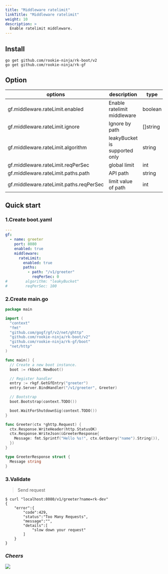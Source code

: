 ```yaml
---
title: "Middleware ratelimit"
linkTitle: "Middleware ratelimit"
weight: 10
description: >
  Enable ratelimit middleware.
---
```


## Install
```shell script
go get github.com/rookie-ninja/rk-boot/v2
go get github.com/rookie-ninja/rk-gf
```

## Option
| options                                   | description                   | type     | default     |
|-------------------------------------------|-------------------------------|----------|-------------|
| gf.middleware.rateLimit.enabled           | Enable ratelimit middleware   | boolean  | false       |
| gf.middleware.rateLimit.ignore          | Ignore by path                | []string | []          |
| gf.middleware.rateLimit.algorithm       | leakyBucket is supported only | string   | leakyBucket |
| gf.middleware.rateLimit.reqPerSec       | global limit                  | int      | 1000000     |
| gf.middleware.rateLimit.paths.path      | API path                      | string   | ""          |
| gf.middleware.rateLimit.paths.reqPerSec | limit value of path           | int      | 1000000     |

## Quick start
### 1.Create boot.yaml
```yaml
---
gf:
  - name: greeter
    port: 8080
    enabled: true
    middleware:
      rateLimit:
        enabled: true
        paths:
          - path: "/v1/greeter"
            reqPerSec: 0
#        algorithm: "leakyBucket"
#        reqPerSec: 100
```

### 2.Create main.go
```go
package main

import (
  "context"
  "fmt"
  "github.com/gogf/gf/v2/net/ghttp"
  "github.com/rookie-ninja/rk-boot/v2"
  "github.com/rookie-ninja/rk-gf/boot"
  "net/http"
)

func main() {
  // Create a new boot instance.
  boot := rkboot.NewBoot()

  // Register handler
  entry := rkgf.GetGfEntry("greeter")
  entry.Server.BindHandler("/v1/greeter", Greeter)

  // Bootstrap
  boot.Bootstrap(context.TODO())

  boot.WaitForShutdownSig(context.TODO())
}

func Greeter(ctx *ghttp.Request) {
  ctx.Response.WriteHeader(http.StatusOK)
  ctx.Response.WriteJson(&GreeterResponse{
    Message: fmt.Sprintf("Hello %s!", ctx.GetQuery("name").String()),
  })
}

type GreeterResponse struct {
  Message string
}
```

### 3.Validate
> Send request

```shell script
$ curl "localhost:8080/v1/greeter?name=rk-dev"
{
    "error":{
        "code":429,
        "status":"Too Many Requests",
        "message":"",
        "details":[
            "slow down your request"
        ]
    }
}
```

### _**Cheers**_
![](/rk-boot/user-guide/cheers.png)